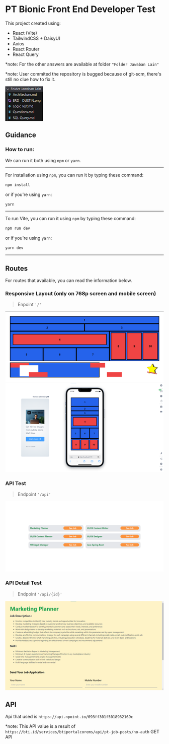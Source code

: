 # PT Bionic Front End Developer Test

This project created using:

- React (Vite)
- TailwindCSS + DaisyUI
- Axios
- React Router
- React Query

\*note: For the other answers are available at folder `"Folder Jawaban Lain"`

\*note: User commited the repository is bugged because of git-scm, there's still no clue how to fix it.

![img](public/Task.png)

## Guidance

### How to run:

We can run it both using `npm` or `yarn`.

---

For installation using `npm`, you can run it by typing these command:

```bash
npm install
```

or if you're using `yarn`:

```bash
yarn
```

---

To run Vite, you can run it using `npm` by typing these command:

```bash
npm run dev
```

or if you're using `yarn`:

```bash
yarn dev
```

---

## Routes

For routes that available, you can read the information below.

### Responsive Layout (only on 768p screen and mobile screen)

> Enpoint `'/'`

![img](public/responsive%20test.png)
![img](public/mobile%20responsive.png)

### API Test

> Endpoint `'/api'`

![img](public/api-test.png)

### API Detail Test

> Endpoint `'/api/{id}'`

![img](public/api%20detail%20test.png)

## API

Api that used is `https://api.npoint.io/093ff301f5018932169c`

\*note: This API value is a result of `https://bti.id/services/btiportalcorems/api/pt-job-posts/no-auth` GET API
